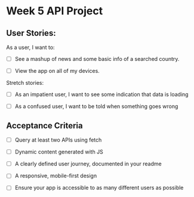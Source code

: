 # Week 5 API Project

## User Stories:
As a user, I want to:

- [ ] See a mashup of news and some basic info of a searched country. 

- [ ] View the app on all of my devices.


Stretch stories: 

- [ ] As an impatient user, I want to see some indication that data is loading

- [ ] As a confused user, I want to be told when something goes wrong

## Acceptance Criteria 


- [ ] Query at least two APIs using fetch

- [ ] Dynamic content generated with JS

- [ ] A clearly defined user journey, documented in your readme

- [ ] A responsive, mobile-first design

- [ ] Ensure your app is accessible to as many different users as possible

